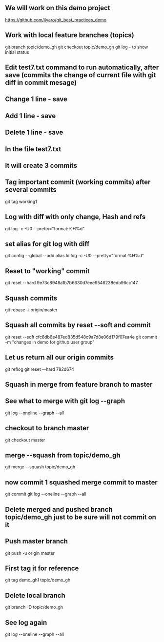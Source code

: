 ## We will work on this demo project
 
https://github.com/ilyaro/git_best_practices_demo

## Work with local feature branches (topics)
git branch topic/demo_gh
git checkout topic/demo_gh 
git log  - to show initial status

## Edit test7.txt command to run automatically, after save (commits the change of current file with git diff in commit mesage)
## Change 1 line - save
## Add 1 line - save
## Delete 1 line - save
## In the file test7.txt
## It will create 3 commits

## Tag important commit (working commits) after several commits
git tag working1 

## Log with diff with only change, Hash and refs 
git log -c -U0 --pretty="format:%H%d"

## set alias for git log with diff
git config --global --add alias.ld log -c -U0 --pretty="format:%H%d"

## Reset to "working" commit
git reset --hard 9e73c8948a1b7b6630d7eee9546238edb96cc147

## Squash commits
git rebase -i origin/master

## Squash all commits by reset --soft and commit
git reset --soft cfc8db6e487ed835d548c9a7d8e06d179f07ea4e
git commit -m "changes in demo for github user group"

## Let us return all our origin commits 
git reflog
git reset --hard 782d674

## Squash in merge from feature branch to master
## See what to merge with git log --graph
git log --oneline --graph --all
## checkout to branch master
git checkout master
## merge --squash from topic/demo_gh
git merge --squash topic/demo_gh
## now commit 1 squashed merge commit to master
git commit 
git log --oneline --graph --all

## Delete merged and pushed branch topic/demo_gh just to be sure will not commit on it
## Push master branch
git push -u origin master
## First tag it for reference
git tag demo_gh1 topic/demo_gh
## Delete local branch 
git branch -D topic/demo_gh
## See log again
git log --oneline --graph --all
